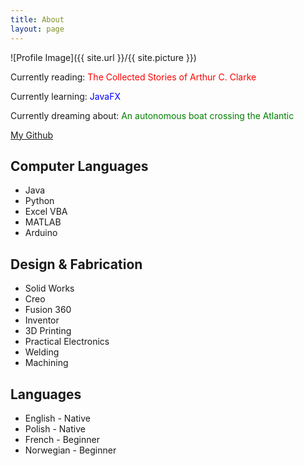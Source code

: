 ```yaml
---
title: About
layout: page
---
```

![Profile Image]({{ site.url }}/{{ site.picture }})

<p>Currently reading: <font color="red">The Collected Stories of Arthur C. Clarke</font></p>
<p>Currently learning: <font color="blue">JavaFX</font></p>
<p>Currently dreaming about: <font color="green">An autonomous boat crossing the Atlantic</font><br></p>

<a href = "https://github.com/fredkozlowski/">My Github </a>

<h2>Computer Languages</h2>

<ul class="skill-list">
	<li>Java</li>
	<li>Python</li>
	<li>Excel VBA</li>
	<li>MATLAB</li>
	<li>Arduino</li>
</ul>

<h2>Design & Fabrication</h2>

<ul class="skill-list">
	<li>Solid Works</li>
	<li>Creo</li>
	<li>Fusion 360</li>
	<li>Inventor</li>
	<li>3D Printing</li>
	<li>Practical Electronics</li>
	<li>Welding</li>
	<li>Machining</li>
</ul>

<h2>Languages</h2>

<ul class="skill-list">
	<li>English - Native</li>
	<li>Polish - Native</li>
	<li>French - Beginner</li>
	<li>Norwegian - Beginner</li>
</ul>

